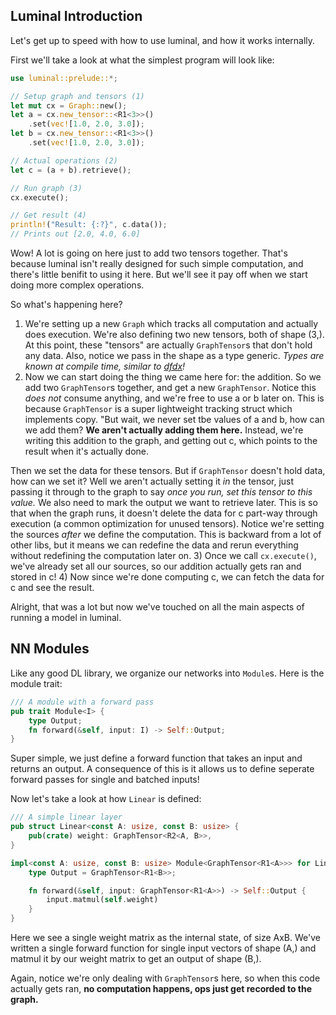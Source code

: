 ## Luminal Introduction

Let's get up to speed with how to use luminal, and how it works internally.

First we'll take a look at what the simplest program will look like:
```rust
use luminal::prelude::*;

// Setup graph and tensors (1)
let mut cx = Graph::new();
let a = cx.new_tensor::<R1<3>>()
    .set(vec![1.0, 2.0, 3.0]);
let b = cx.new_tensor::<R1<3>>()
    .set(vec![1.0, 2.0, 3.0]);

// Actual operations (2)
let c = (a + b).retrieve();

// Run graph (3)
cx.execute();

// Get result (4)
println!("Result: {:?}", c.data());
// Prints out [2.0, 4.0, 6.0]
```
Wow! A lot is going on here just to add two tensors together. That's because luminal isn't really designed for such simple computation, and there's little benifit to using it here. But we'll see it pay off when we start doing more complex operations.

So what's happening here?
1) We're setting up a new `Graph` which tracks all computation and actually does execution. We're also defining two new tensors, both of shape (3,). At this point, these "tensors" are actually `GraphTensor`s that don't hold any data. Also, notice we pass in the shape as a type generic. *Types are known at compile time, similar to [dfdx](https://github.com/coreylowman/dfdx)!*
2) Now we can start doing the thing we came here for: the addition. So we add two `GraphTensor`s together, and get a new `GraphTensor`. Notice this *does not* consume anything, and we're free to use a or b later on. This is because `GraphTensor` is a super lightweight tracking struct which implements copy. "But wait, we never set tbe values of a and b, how can we add them? **We aren't actually adding them here.** Instead, we're writing this addition to the graph, and getting out c, which points to the result when it's actually done.

Then we set the data for these tensors. But if `GraphTensor` doesn't hold data, how can we set it? Well we aren't actually setting it *in* the tensor, just passing it through to the graph to say *once you run, set this tensor to this value.* We also need to mark the output we want to retrieve later. This is so that when the graph runs, it doesn't delete the data for c part-way through execution (a common optimization for unused tensors). Notice we're setting the sources *after* we define the computation. This is backward from a lot of other libs, but it means we can redefine the data and rerun everything without redefining the computation later on.
3) Once we call `cx.execute()`, we've already set all our sources, so our addition actually gets ran and stored in c!
4) Now since we're done computing c, we can fetch the data for c and see the result.

Alright, that was a lot but now we've touched on all the main aspects of running a model in luminal.

## NN Modules
Like any good DL library, we organize our networks into `Module`s. Here is the module trait:
```rust
/// A module with a forward pass
pub trait Module<I> {
    type Output;
    fn forward(&self, input: I) -> Self::Output;
}
```
Super simple, we just define a forward function that takes an input and returns an output. A consequence of this is it allows us to define seperate forward passes for single and batched inputs!

Now let's take a look at how `Linear` is defined:
```rust
/// A simple linear layer
pub struct Linear<const A: usize, const B: usize> {
    pub(crate) weight: GraphTensor<R2<A, B>>,
}

impl<const A: usize, const B: usize> Module<GraphTensor<R1<A>>> for Linear<A, B> {
    type Output = GraphTensor<R1<B>>;

    fn forward(&self, input: GraphTensor<R1<A>>) -> Self::Output {
        input.matmul(self.weight)
    }
}
```
Here we see a single weight matrix as the internal state, of size AxB. We've written a single forward function for single input vectors of shape (A,) and matmul it by our weight matrix to get an output of shape (B,).

Again, notice we're only dealing with `GraphTensor`s here, so when this code actually gets ran, **no computation happens, ops just get recorded to the graph.**
